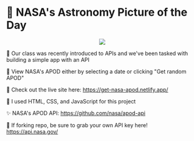 # 💫 NASA's Astronomy Picture of the Day

<p align="center">
<img src="https://i.imgur.com/C6qpqGi.gif">
</p>

🎯 Our class was recently introduced to APIs and we've been tasked with building a simple app with an API

🧩 View NASA's APOD either by selecting a date or clicking "Get random APOD"

🌙 Check out the live site here: https://get-nasa-apod.netlify.app/

🤖 I used HTML, CSS, and JavaScript for this project

✨ NASA's APOD API: https://github.com/nasa/apod-api

🚀 If forking repo, be sure to grab your own API key here! https://api.nasa.gov/
